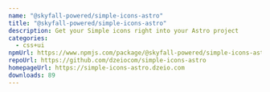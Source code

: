 ```yaml
---
name: "@skyfall-powered/simple-icons-astro"
title: "@skyfall-powered/simple-icons-astro"
description: Get your Simple icons right into your Astro project
categories:
  - css+ui
npmUrl: https://www.npmjs.com/package/@skyfall-powered/simple-icons-astro
repoUrl: https://github.com/dzeiocom/simple-icons-astro
homepageUrl: https://simple-icons-astro.dzeio.com
downloads: 89
---
```

